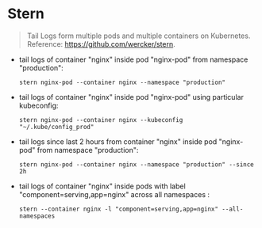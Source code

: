 # Stern

> Tail Logs form multiple pods and multiple containers on Kubernetes.
> Reference: <https://github.com/wercker/stern>.

- tail logs of container "nginx" inside pod "nginx-pod" from namespace "production":

  `stern nginx-pod --container nginx --namespace "production"`

- tail logs of container "nginx" inside pod "nginx-pod" using particular kubeconfig:

  `stern nginx-pod --container nginx --kubeconfig "~/.kube/config_prod"`

- tail logs since last 2 hours from container "nginx" inside pod "nginx-pod" from namespace "production":

  `stern nginx-pod --container nginx --namespace "production" --since 2h`

- tail logs of container "nginx" inside pods with label "component=serving,app=nginx" across all namespaces :

  `stern --container nginx -l "component=serving,app=nginx" --all-namespaces`

